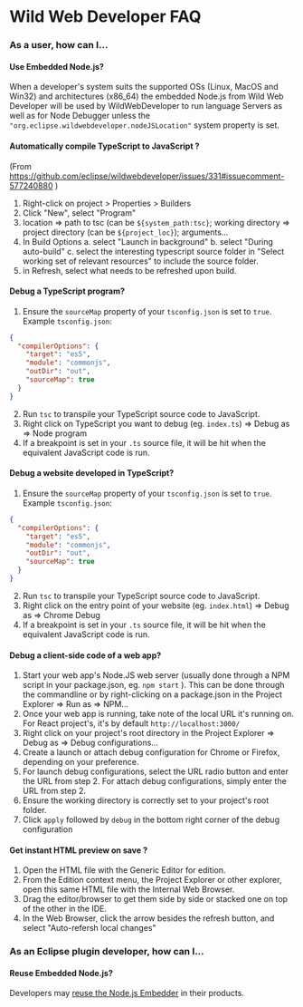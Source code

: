 # Wild Web Developer FAQ

### As a user, how can I...

#### Use Embedded Node.js?

When a developer's system suits the supported OSs (Linux, MacOS and Win32) and architectures (x86_64) the embedded Node.js from Wild Web Developer will be used by WildWebDeveloper to run language Servers as well as for Node Debugger unless the `"org.eclipse.wildwebdeveloper.nodeJSLocation"` system property is set.

#### Automatically compile TypeScript to JavaScript ?

(From https://github.com/eclipse/wildwebdeveloper/issues/331#issuecomment-577240880 )

1. Right-click on project > Properties > Builders
2. Click "New", select "Program"
3. location => path to tsc (can be `${system_path:tsc}`; working directory => project directory (can be `${project_loc}`); arguments...
4. In Build Options
  a. select "Launch in background"
  b. select "During auto-build"
  c. select the interesting typescript source folder in "Select working set of relevant resources" to include the source folder.
5. in Refresh, select what needs to be refreshed upon build.

#### Debug a TypeScript program?

1. Ensure the `sourceMap` property of your `tsconfig.json` is set to `true`.
Example `tsconfig.json`:
```JSON
{
  "compilerOptions": {
    "target": "es5",
    "module": "commonjs",
    "outDir": "out",
    "sourceMap": true
  }
}
```
2. Run `tsc` to transpile your TypeScript source code to JavaScript.
3. Right click on TypeScript you want to debug (eg. `index.ts`) => Debug as => Node program
4. If a breakpoint is set in your `.ts` source file, it will be hit when the equivalent JavaScript code is run.

#### Debug a website developed in TypeScript?

1. Ensure the `sourceMap` property of your `tsconfig.json` is set to `true`.
Example `tsconfig.json`:
```JSON
{
  "compilerOptions": {
    "target": "es5",
    "module": "commonjs",
    "outDir": "out",
    "sourceMap": true
  }
}
```
2. Run `tsc` to transpile your TypeScript source code to JavaScript.
3. Right click on the entry point of your website (eg. `index.html`) => Debug as => Chrome Debug
4. If a breakpoint is set in your `.ts` source file, it will be hit when the equivalent JavaScript code is run.

#### Debug a client-side code of a web app?

1. Start your web app's Node.JS web server (usually done through a NPM script in your package.json, eg. `npm start` ). This can be done through the commandline or by right-clicking on a package.json in the Project Explorer => Run as => NPM...
2. Once your web app is running, take note of the local URL it's running on. For React project's, it's by default `http://localhost:3000/`
3. Right click on your project's root directory in the Project Explorer => Debug as => Debug configurations...
4. Create a launch or attach debug configuration for Chrome or Firefox, depending on your preference.
5. For launch debug configurations, select the URL radio button and enter the URL from step 2. For attach debug configurations, simply enter the URL from step 2.
6. Ensure the working directory is correctly set to your project's root folder.
7. Click `apply` followed by `debug` in the bottom right corner of the debug configuration

#### Get instant HTML preview on save ?

1. Open the HTML file with the Generic Editor for edition.
2. From the Edition context menu, the Project Explorer or other explorer, open this same HTML file with the Internal Web Browser.
3. Drag the editor/browser to get them side by side or stacked one on top of the other in the IDE.
4. In the Web Browser, click the arrow besides the refresh button, and select "Auto-refersh local changes"

### As an Eclipse plugin developer, how can I...

#### Reuse Embedded Node.js?

Developers may [reuse the Node.js Embedder](https://github.com/eclipse/wildwebdeveloper/blob/master/org.eclipse.wildwebdeveloper.embedder.node/README.md) in their products.
